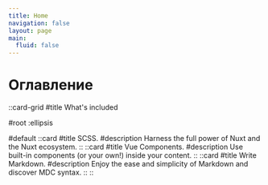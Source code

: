 ```yaml
---
title: Home
navigation: false
layout: page
main:
  fluid: false
---
```


# Оглавление

::card-grid
#title
What's included

#root
:ellipsis

#default
::card
#title
SCSS.
#description
Harness the full power of Nuxt and the Nuxt ecosystem.
::
::card
#title
Vue Components.
#description
Use built-in components (or your own!) inside your content.
::
::card
#title
Write Markdown.
#description
Enjoy the ease and simplicity of Markdown and discover MDC syntax.
::
::
